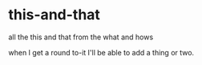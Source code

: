 # this-and-that
all the this and that from the what and hows

when I get a round to-it I'll be able to add a thing or two.
